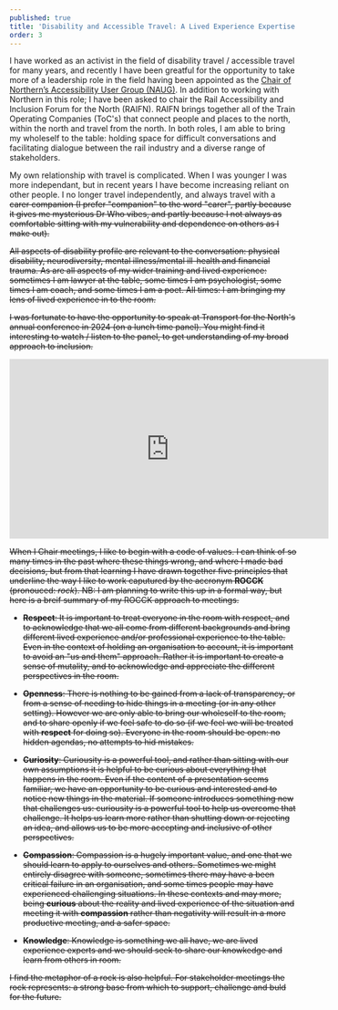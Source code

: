 ```yaml
---
published: true
title: 'Disability and Accessible Travel: A Lived Experience Expertise Case Study'
order: 3
---
```

I have worked as an activist in the field of disability travel / accessible travel for many years, and recently I have been greatful for the opportunity to take more of a leadership role in the field having been appointed as the [Chair of Northern’s Accessibility User Group (NAUG)](https://www.northernrailway.co.uk/news/northern-appoints-new-chair-train-operators-independent-accessibility-user-group "Press release: Northern Rail"). In addition to working with Northern in this role; I have been asked to chair the Rail Accessibility and Inclusion Forum for the North (RAIFN). RAIFN brings together all of the Train Operating Companies (ToC's) that connect people and places to the north, within the north and travel from the north. In both roles, I am able to bring my wholeself to the table: holding space for difficult conversations and facilitating dialogue between the rail industry and a diverse range of stakeholders. 

My own relationship with travel is complicated. When I was younger I was more independant, but in recent years I have become increasing reliant on other people. I no longer travel independently, and always travel with a <strike> carer <strike> companion (I prefer "companion" to the word "carer", partly because it gives me mysterious Dr Who vibes, and partly because I not always as comfortable sitting with my vulnerability and dependence on others as I make out).

All aspects of disability profile are relevant to the conversation: physical disability, neurodiversity, mental illness/mental ill-health and financial trauma. As are all aspects of my wider training and lived experience: sometimes I am lawyer at the table, some times I am psychologist, some times I am coach, and some times I am a poet. All times: I am bringing my lens of lived experience in to the room. 

I was fortunate to have the opportunity to speak at Transport for the North's annual conference in 2024 (on a lunch time panel). You might find it interesting to watch / listen to the panel, to get understanding of my broad approach to inclusion.

<iframe width="560" height="315" src="https://www.youtube.com/embed/XnFVj-LkrKo?si=aNIwWICL3-kz9JCl" title="YouTube video player" frameborder="0" allow="accelerometer; autoplay; clipboard-write; encrypted-media; gyroscope; picture-in-picture; web-share" referrerpolicy="strict-origin-when-cross-origin" allowfullscreen></iframe>

When I Chair meetings, I like to begin with a code of values. I can think of so many times in the past where these things wrong, and where I made bad decisions, but from that learning I have drawn together five principles that underline the way I like to work caputured by the accronym **ROCCK** (pronouced: _rock_). NB: I am planning to write this up in a formal way, but here is a breif summary of my ROCCK approach to meetings.

- **Respect**: It is important to treat everyone in the room with respect, and to acknowledge that we all come from different backgrounds and bring different lived experience and/or professional experience to the table. Even in the context of holding an organisation to account, it is important to avoid an "us and them" approach. Rather it is important to create a sense of mutality, and to acknowledge and appreciate the different perspectives in the room.

- **Openness**: There is nothing to be gained from a lack of transparency, or from a sense of needing to hide things in a meeting (or in any other setting). However we are only able to bring our wholeself to the room, and to share openly if we feel safe to do so (if we feel we will be treated with **respect** for doing so). Everyone in the room should be open: no hidden agendas, no attempts to hid mistakes. 

- **Curiosity**: Curiousity is a powerful tool, and rather than sitting with our own assumptions it is helpful to be curious about everything that happens in the room. Even if the content of a presentation seems familiar, we have an opportunity to be curious and interested and to notice new things in the material. If someone introduces something new that challenges us: curiousity is a powerful tool to help us overcome that challenge. It helps us learn more rather than shutting down or rejecting an idea, and allows us to be more accepting and inclusive of other perspectives.

- **Compassion**: Compassion is a hugely important value, and one that we should learn to apply to ourselves and others. Sometimes we might entirely disagree with someone, sometimes there may have a been critical failure in an organisation, and some times people may have experienced challenging situations. In these contexts and may more, being **curious** about the reality and lived experience of the situation and meeting it with **compassion** rather than negativity will result in a more productive meeting, and a safer space.

- **Knowledge**: Knowledge is something we all have, we are lived experience experts and we should seek to share our knowkedge and learn from others in room. 

I find the metaphor of a rock is also helpful. For stakeholder meetings the rock represents: a strong base from which to support, challenge and buld for the future. 


